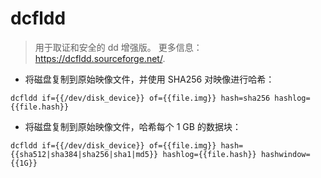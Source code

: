 # dcfldd

> 用于取证和安全的 dd 增强版。
> 更多信息：<https://dcfldd.sourceforge.net/>.

- 将磁盘复制到原始映像文件，并使用 SHA256 对映像进行哈希：

`dcfldd if={{/dev/disk_device}} of={{file.img}} hash=sha256 hashlog={{file.hash}}`

- 将磁盘复制到原始映像文件，哈希每个 1 GB 的数据块：

`dcfldd if={{/dev/disk_device}} of={{file.img}} hash={{sha512|sha384|sha256|sha1|md5}} hashlog={{file.hash}} hashwindow={{1G}}`